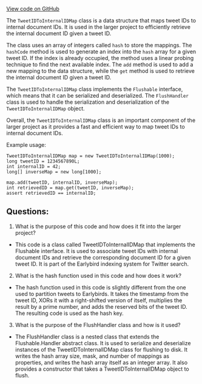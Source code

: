 [View code on GitHub](https://github.com/misbahsy/the-algorithm/src/java/com/twitter/search/earlybird/index/TweetIDToInternalIDMap.java)

The `TweetIDToInternalIDMap` class is a data structure that maps tweet IDs to internal document IDs. It is used in the larger project to efficiently retrieve the internal document ID given a tweet ID. 

The class uses an array of integers called `hash` to store the mappings. The `hashCode` method is used to generate an index into the `hash` array for a given tweet ID. If the index is already occupied, the method uses a linear probing technique to find the next available index. The `add` method is used to add a new mapping to the data structure, while the `get` method is used to retrieve the internal document ID given a tweet ID. 

The `TweetIDToInternalIDMap` class implements the `Flushable` interface, which means that it can be serialized and deserialized. The `FlushHandler` class is used to handle the serialization and deserialization of the `TweetIDToInternalIDMap` object. 

Overall, the `TweetIDToInternalIDMap` class is an important component of the larger project as it provides a fast and efficient way to map tweet IDs to internal document IDs. 

Example usage:

```
TweetIDToInternalIDMap map = new TweetIDToInternalIDMap(1000);
long tweetID = 1234567890L;
int internalID = 42;
long[] inverseMap = new long[1000];

map.add(tweetID, internalID, inverseMap);
int retrievedID = map.get(tweetID, inverseMap);
assert retrievedID == internalID;
```
## Questions: 
 1. What is the purpose of this code and how does it fit into the larger project?
- This code is a class called TweetIDToInternalIDMap that implements the Flushable interface. It is used to associate tweet IDs with internal document IDs and retrieve the corresponding document ID for a given tweet ID. It is part of the Earlybird indexing system for Twitter search.

2. What is the hash function used in this code and how does it work?
- The hash function used in this code is slightly different from the one used to partition tweets to Earlybirds. It takes the timestamp from the tweet ID, XORs it with a right-shifted version of itself, multiplies the result by a prime number, and adds the reserved bits of the tweet ID. The resulting code is used as the hash key.

3. What is the purpose of the FlushHandler class and how is it used?
- The FlushHandler class is a nested class that extends the Flushable.Handler abstract class. It is used to serialize and deserialize instances of the TweetIDToInternalIDMap class for flushing to disk. It writes the hash array size, mask, and number of mappings as properties, and writes the hash array itself as an integer array. It also provides a constructor that takes a TweetIDToInternalIDMap object to flush.